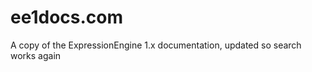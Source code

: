 ee1docs.com
===========

A copy of the ExpressionEngine 1.x documentation, updated so search works again